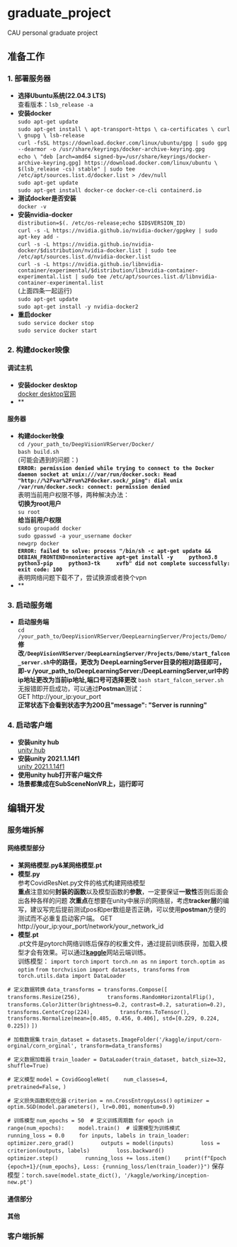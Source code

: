# graduate_project
CAU personal graduate project

## 准备工作
### 1. 部署服务器
- **选择Ubuntu系统(22.04.3 LTS)**   
查看版本：`lsb_release -a`  
- **安装docker**   
`sudo apt-get update`  
`sudo apt-get install \ apt-transport-https \ ca-certificates \ curl \ gnupg \ lsb-release`  
`curl -fsSL https://download.docker.com/linux/ubuntu/gpg | sudo gpg --dearmor -o /usr/share/keyrings/docker-archive-keyring.gpg`  
`echo \ "deb [arch=amd64 signed-by=/usr/share/keyrings/docker-archive-keyring.gpg] https://download.docker.com/linux/ubuntu \ $(lsb_release -cs) stable" | sudo tee /etc/apt/sources.list.d/docker.list > /dev/null`  
`sudo apt-get update`  
`sudo apt-get install docker-ce docker-ce-cli containerd.io`  
- **测试docker是否安装**  
`docker -v`  
- **安装nvidia-docker**  
`distribution=$(. /etc/os-release;echo $ID$VERSION_ID)`  
`curl -s -L https://nvidia.github.io/nvidia-docker/gpgkey | sudo apt-key add -`  
`curl -s -L https://nvidia.github.io/nvidia-docker/$distribution/nvidia-docker.list | sudo tee /etc/apt/sources.list.d/nvidia-docker.list`  
`curl -s -L https://nvidia.github.io/libnvidia-container/experimental/$distribution/libnvidia-container-experimental.list | sudo tee /etc/apt/sources.list.d/libnvidia-container-experimental.list`  
(上面四条一起运行)  
`sudo apt-get update`  
`sudo apt-get install -y nvidia-docker2`  
- **重启docker**  
`sudo service docker stop`  
`sudo service docker start`  
### 2. 构建docker映像
#### **调试主机**  
 - **安装docker desktop**  
 [docker desktop官网](https://www.docker.com/products/docker-desktop/)  
 - **
#### **服务器**  
 - **构建docker映像**  
 `cd /your_path_to/DeepVisionVRServer/Docker/`  
 `bash build.sh`  
 (可能会遇到的问题：)    
 **`ERROR: permission denied while trying to connect to the Docker daemon socket at unix:///var/run/docker.sock: Head "http://%2Fvar%2Frun%2Fdocker.sock/_ping": dial unix /var/run/docker.sock: connect: permission denied`**  
 表明当前用户权限不够，两种解决办法：  
 **切换为root用户**  
 `su root`  
 **给当前用户权限**  
 `sudo groupadd docker`  
 `sudo gpasswd -a your_username docker`  
 `newgrp docker`  
 **`ERROR: failed to solve: process "/bin/sh -c apt-get update && DEBIAN_FRONTEND=noninteractive apt-get install -y     python3.8     python3-pip     python3-tk     xvfb" did not complete successfully: exit code: 100`**  
 表明网络问题下载不了，尝试换源或者换个vpn  
 - **
### 3. 启动服务端
- **启动服务端**  
`cd /your_path_to/DeepVisionVRServer/DeepLearningServer/Projects/Demo/`  
**修改`/DeepVisionVRServer/DeepLearningServer/Projects/Demo/start_falcon_server.sh`中的路径，更改为 DeepLearningServer目录的相对路径即可，即-v /your_path_to/DeepLearningServer:/DeepLearningServer,url中的ip地址更改为当前ip地址,端口号可选择更改**
`bash start_falcon_server.sh`  
无报错即开启成功，可以通过**Postman**测试：    
GET http://your_ip:your_port  
**正常状态下会看到状态字为200且"message": "Server is running"**  
### 4. 启动客户端
- **安装unity hub**  
[unity hub](https://unity.com/unity-hub)  
- **安装unity 2021.1.14f1**  
[unity 2021.1.14f1](https://unity.com/releases/editor/whats-new/2021.1.14)  
- **使用unity hub打开客户端文件**  
- **场景都集成在SubSceneNonVR上，运行即可**
## 编辑开发
### 服务端拆解
#### 网络模型部分
- **某网络模型.py&某网络模型.pt**  
 - **模型.py**  
 参考CovidResNet.py文件的格式构建网络模型  
 **重点**注意如何**封装的函数**以及模型函数的**参数**，一定要保证**一致性**否则后面会出各种各样的问题
 **次重点**在想要在unity中展示的网络层，考虑**tracker层**的编写，建议写完后提前测试pos和per数组是否正确，可以使用**postman**方便的测试而不必重复启动客户端。
 GET http://your_ip:your_port/network/your_network_id  
 - **模型.pt**  
 .pt文件是pytorch网络训练后保存的权重文件，通过提前训练获得，加载入模型才会有效果。可以通过[**kaggle**](https://www.kaggle.com/)网站云端训练。  
训练模型：
`import torch`
`import torch.nn as nn`
`import torch.optim as optim`
`from torchvision import datasets, transforms`
`from torch.utils.data import DataLoader`

`# 定义数据转换`
`data_transforms = transforms.Compose([`
`    transforms.Resize(256),`
`        transforms.RandomHorizontalFlip(),`
`        transforms.ColorJitter(brightness=0.2, contrast=0.2, saturation=0.2),`
`        transforms.CenterCrop(224),`
`        transforms.ToTensor(),`
`        transforms.Normalize(mean=[0.485, 0.456, 0.406], std=[0.229, 0.224, 0.225])`
`])`

`# 加载数据集`
`train_dataset = datasets.ImageFolder('/kaggle/input/corn-orginal/corn_orginal', transform=data_transforms)`

`# 定义数据加载器`
`train_loader = DataLoader(train_dataset, batch_size=32, shuffle=True)`


`# 定义模型`
`model = CovidGoogleNet(`
`    num_classes=4,`
`    pretrained=False,`
`)`

`# 定义损失函数和优化器`
`criterion = nn.CrossEntropyLoss()`
`optimizer = optim.SGD(model.parameters(), lr=0.001, momentum=0.9)`

`# 训练模型`
`num_epochs = 50  # 定义训练周期数`
`for epoch in range(num_epochs):`
`    model.train()  # 设置模型为训练模式`
`    running_loss = 0.0`
`    for inputs, labels in train_loader:`
`        optimizer.zero_grad()`
`        outputs = model(inputs)`
`        loss = criterion(outputs, labels)`
`        loss.backward()`
`        optimizer.step()`
`        running_loss += loss.item()`
`    print(f"Epoch {epoch+1}/{num_epochs}, Loss: {running_loss/len(train_loader)}")`
保存模型：`torch.save(model.state_dict(), '/kaggle/working/inception-new.pt')`  


#### 通信部分
#### 其他
### 客户端拆解